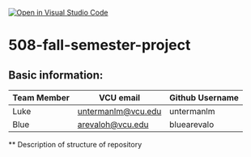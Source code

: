 [![Open in Visual Studio Code](https://classroom.github.com/assets/open-in-vscode-c66648af7eb3fe8bc4f294546bfd86ef473780cde1dea487d3c4ff354943c9ae.svg)](https://classroom.github.com/online_ide?assignment_repo_id=8526636&assignment_repo_type=AssignmentRepo)
# 508-fall-semester-project

## Basic information:

| Team Member | VCU email          | Github Username |
| ----------- | ------------------ | --------------- |
| Luke        | untermanlm@vcu.edu | untermanlm      |
| Blue        | arevaloh@vcu.edu   | bluearevalo     |

** Description of structure of repository
